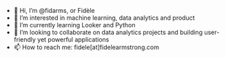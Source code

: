 - 👋 Hi, I’m @fidarms, or Fidèle
- 👀 I’m interested in machine learning, data analytics and product
- 🌱 I’m currently learning Looker and Python
- 💞️ I’m looking to collaborate on data analytics projects and building user-friendly yet powerful applications
- 📫 How to reach me: fidele[at]fidelearmstrong.com

<!---
fidarms/fidarms is a ✨ special ✨ repository because its `README.md` (this file) appears on your GitHub profile.
You can click the Preview link to take a look at your changes.
--->
